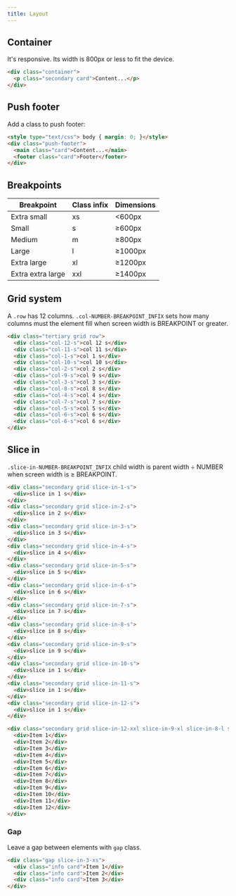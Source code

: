 ```yaml
---
title: Layout
---
```


## Container

It's responsive. Its width is 800px or less to fit the device.

```html
<div class="container">
  <p class="secondary card">Content...</p>
</div>
```

## Push footer

Add a class to push footer:

```html
<style type="text/css"> body { margin: 0; }</style>
<div class="push-footer">
  <main class="card">Content...</main>
  <footer class="card">Footer</footer>
</div>
```

## Breakpoints 

| Breakpoint |  Class infix | Dimensions |
| ---------- |--------------|------------|
| Extra small | xs |  <600px |
| Small | s |  ≥600px |
| Medium | m |  ≥800px |
| Large | l | ≥1000px |
| Extra large | xl |  ≥1200px |
| Extra extra large | xxl | ≥1400px |


## Grid system

A `.row` has 12 columns. `.col-NUMBER-BREAKPOINT_INFIX` sets how many columns must the element fill when screen width is BREAKPOINT or greater.

```html
<div class="tertiary grid row">
  <div class="col-12-s">col 12 s</div>
  <div class="col-11-s">col 11 s</div>
  <div class="col-1-s">col 1 s</div>
  <div class="col-10-s">col 10 s</div>
  <div class="col-2-s">col 2 s</div>
  <div class="col-9-s">col 9 s</div>
  <div class="col-3-s">col 3 s</div>
  <div class="col-8-s">col 8 s</div>
  <div class="col-4-s">col 4 s</div>
  <div class="col-7-s">col 7 s</div>
  <div class="col-5-s">col 5 s</div>
  <div class="col-6-s">col 6 s</div>
  <div class="col-6-s">col 6 s</div>
</div>
```

## Slice in

`.slice-in-NUMBER-BREAKPOINT_INFIX` child width is parent width ÷ NUMBER when screen width is ≥ BREAKPOINT.

```html
<div class="secondary grid slice-in-1-s">
  <div>slice in 1 s</div>
</div>
<div class="secondary grid slice-in-2-s">
  <div>slice in 2 s</div>
</div>
<div class="secondary grid slice-in-3-s">
  <div>slice in 3 s</div>
</div>
<div class="secondary grid slice-in-4-s">
  <div>slice in 4 s</div>
</div>
<div class="secondary grid slice-in-5-s">
  <div>slice in 5 s</div>
</div>
<div class="secondary grid slice-in-6-s">
  <div>slice in 6 s</div>
</div>
<div class="secondary grid slice-in-7-s">
  <div>slice in 7 s</div>
</div>
<div class="secondary grid slice-in-8-s">
  <div>slice in 8 s</div>
</div>
<div class="secondary grid slice-in-9-s">
  <div>slice in 9 s</div>
</div>
<div class="secondary grid slice-in-10-s">
  <div>slice in 1 s</div>
</div>
<div class="secondary grid slice-in-11-s">
  <div>slice in 1 s</div>
</div>
<div class="secondary grid slice-in-12-s">
  <div>slice in 1 s</div>
</div>
```

```html
<div class="secondary grid slice-in-12-xxl slice-in-9-xl slice-in-8-l slice-in-6-m slice-in-4-s slice-in-3-xs">
  <div>Item 1</div>
  <div>Item 2</div>
  <div>Item 3</div>
  <div>Item 4</div>
  <div>Item 5</div>
  <div>Item 6</div>
  <div>Item 7</div>
  <div>Item 8</div>
  <div>Item 9</div>
  <div>Item 10</div>
  <div>Item 11</div>
  <div>Item 12</div>
</div>
```

### Gap

Leave a gap between elements with `gap` class.

```html
<div class="gap slice-in-3-xs">
  <div class="info card">Item 1</div>
  <div class="info card">Item 2</div>
  <div class="info card">Item 3</div>
</div>
```